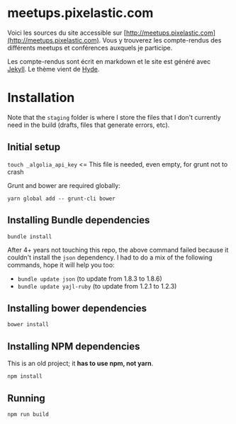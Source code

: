# meetups.pixelastic.com

Voici les sources du site accessible sur [http://meetups.pixelastic.com](http://meetups.pixelastic.com).
Vous y trouverez les compte-rendus des différents meetups et conférences
auxquels je participe.

Les compte-rendus sont écrit en markdown et le site est généré avec
[Jekyll](http://jekyllrb.com/). Le thème vient de [Hyde](http://andhyde.com/).

# Installation

Note that the `staging` folder is where I store the files that I don't currently
need in the build (drafts, files that generate errors, etc).

## Initial setup

`touch _algolia_api_key` <= This file is needed, even empty, for grunt not to
crash

Grunt and bower are required globally:

`yarn global add -- grunt-cli bower`

## Installing Bundle dependencies

`bundle install`

After 4+ years not touching this repo, the above command failed because it
couldn't install the `json` dependency. I had to do a mix of the following
commands, hope it will help you too:

- `bundle update json` (to update from 1.8.3 to 1.8.6)
- `bundle update yajl-ruby` (to update from 1.2.1 to 1.2.3)

## Installing bower dependencies

`bower install`


## Installing NPM dependencies

This is an old project; it **has to use npm, not yarn**.

`npm install`


## Running

`npm run build`


